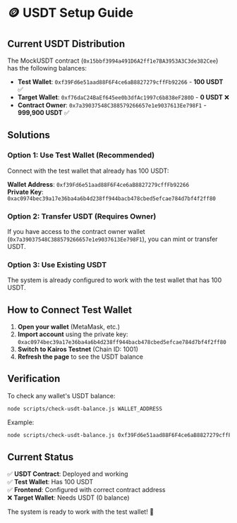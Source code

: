 # 🪙 USDT Setup Guide

## Current USDT Distribution

The MockUSDT contract (`0x15bbf3994a491D6A2ff1e7BA3953A3C3de382Cee`) has the following balances:

- **Test Wallet**: `0xf39Fd6e51aad88F6F4ce6aB8827279cffFb92266` - **100 USDT** ✅
- **Target Wallet**: `0xf76daC24BaEf645ee0b3dfAc1997c6b838eF280D` - **0 USDT** ❌
- **Contract Owner**: `0x7a39037548C388579266657e1e9037613Ee798F1` - **999,900 USDT** ✅

## Solutions

### Option 1: Use Test Wallet (Recommended)
Connect with the test wallet that already has 100 USDT:

**Wallet Address**: `0xf39Fd6e51aad88F6F4ce6aB8827279cffFb92266`  
**Private Key**: `0xac0974bec39a17e36ba4a6b4d238ff944bacb478cbed5efcae784d7bf4f2ff80`

### Option 2: Transfer USDT (Requires Owner)
If you have access to the contract owner wallet (`0x7a39037548C388579266657e1e9037613Ee798F1`), you can mint or transfer USDT.

### Option 3: Use Existing USDT
The system is already configured to work with the test wallet that has 100 USDT.

## How to Connect Test Wallet

1. **Open your wallet** (MetaMask, etc.)
2. **Import account** using the private key: `0xac0974bec39a17e36ba4a6b4d238ff944bacb478cbed5efcae784d7bf4f2ff80`
3. **Switch to Kairos Testnet** (Chain ID: 1001)
4. **Refresh the page** to see the USDT balance

## Verification

To check any wallet's USDT balance:

```bash
node scripts/check-usdt-balance.js WALLET_ADDRESS
```

Example:
```bash
node scripts/check-usdt-balance.js 0xf39Fd6e51aad88F6F4ce6aB8827279cffFb92266
```

## Current Status

✅ **USDT Contract**: Deployed and working  
✅ **Test Wallet**: Has 100 USDT  
✅ **Frontend**: Configured with correct contract address  
❌ **Target Wallet**: Needs USDT (0 balance)  

The system is ready to work with the test wallet! 🚀
